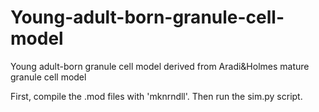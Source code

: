 # Young-adult-born-granule-cell-model
Young adult-born granule cell model derived from Aradi&amp;Holmes mature granule cell model

First, compile the .mod files with 'mknrndll'. Then run the sim.py script.
